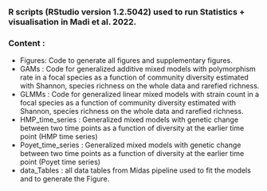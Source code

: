 ### R scripts (RStudio version 1.2.5042) used to run Statistics + visualisation in Madi et al. 2022.
### Content :
* Figures: Code to generate all figures and supplementary figures.
* GAMs : Code for generalized additive mixed models with polymorphism rate in a focal species as a function of community diversity estimated with Shannon, species richness on the whole data and rarefied richness.
* GLMMs : Code for generalized linear mixed models with strain count in a focal species as a function of community diversity estimated with Shannon, species richness on the whole data and rarefied richness.
* HMP_time_series : Generalized mixed models with genetic change between two time points as a function of diversity at the earlier time point (HMP time series)
* Poyet_time_series : Generalized mixed models with genetic change between two time points as a function of diversity at the earlier time point (Poyet time series)
* data_Tables : all data tables from Midas pipeline used to fit the models and to generate the Figure.
